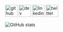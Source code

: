 
[<img src='https://cdn.jsdelivr.net/npm/simple-icons@3.0.1/icons/github.svg' alt='github' height='40'>](https://github.com/bgizaa)  [<img src='https://cdn.jsdelivr.net/npm/simple-icons@3.0.1/icons/dev-dot-to.svg' alt='dev' height='40'>](https://dev.to/bgiza_)  [<img src='https://cdn.jsdelivr.net/npm/simple-icons@3.0.1/icons/linkedin.svg' alt='linkedin' height='40'>](https://www.linkedin.com/in/bwiza-charlotte-4723391b4//)  [<img src='https://cdn.jsdelivr.net/npm/simple-icons@3.0.1/icons/twitter.svg' alt='twitter' height='40'>](https://twitter.com/bgiza_)  

![GitHub stats](https://github-readme-stats.vercel.app/api?username=bgizaa&show_icons=true&count_private=true)  

